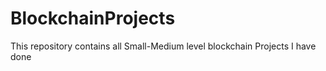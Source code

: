 # BlockchainProjects

This repository contains all Small-Medium level blockchain Projects I have done

